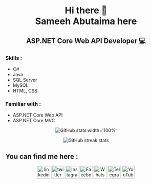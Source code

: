 <h1 align='center'>
 Hi there 👋 <br>
 Sameeh Abutaima here
  </h1>
  
  <h2 align='center'>
 
ASP.NET Core Web API Developer 💻
  </h2>
  
[comment]: <> (✨ I'm Abedalrahman from Palestine, Fullstack JavaScript Developer.)

[comment]: <> (- 🔭 I’m currently enrolled as Software Developer at Google for Startups.)


### Skills :
- C#
- Java
- SQL Server
- MySQL
- HTML, CSS.

### Familiar with :
- ASP.NET Core Web API
- ASP.NET Core MVC



<div align='center' width='100%' >

![GitHub stats width='100%'](https://github-readme-stats.vercel.app/api?username=sameeh-abutaima&show_icons=true)  
  
![GitHub streak stats](https://github-readme-streak-stats.herokuapp.com/?user=sameeh-abutaima)  
  </div>
  
## You can find me here :

<div align='center' >
  
[<img src='https://cdn.jsdelivr.net/npm/simple-icons@3.0.1/icons/linkedin.svg' alt='linkedin' height='40' align='center'>](https://www.linkedin.com/in/sameeh-abutaima)  [<img src='https://cdn.jsdelivr.net/npm/simple-icons@3.0.1/icons/twitter.svg' alt='twitter' height='40' align='center'>](https://twitter.com/sameeh_abutaima) [<img src='https://cdn.jsdelivr.net/npm/simple-icons@3.0.1/icons/instagram.svg' alt='Instagram' height='40' align='center'>](https://www.instagram.com/sameeh_abutaima) [<img src='https://cdn.jsdelivr.net/npm/simple-icons@3.0.1/icons/facebook.svg' alt='Facebook' height='40' align='center'>](https://www.facebook.com/sameeh.abutaima) [<img src='https://cdn.jsdelivr.net/npm/simple-icons@3.0.1/icons/whatsapp.svg' alt='WhatsApp' height='40' align='center'>](https://api.whatsapp.com/send/?phone=970599186971&text&type=phone_number&app_absent=0) [<img src='https://cdn.jsdelivr.net/npm/simple-icons@3.0.1/icons/telegram.svg' alt='Telegram' height='40' align='center'>](https://web.telegram.org/k/#@sameeh_abutaima) [<img src='https://cdn.jsdelivr.net/npm/simple-icons@3.0.1/icons/youtube.svg' alt='YouTube' height='40' align='center'>](https://www.youtube.com/channel/UCr36_aOwyiEzGaD_wpBLfQA)
  
</div>

<!---
- 👋 Hi, I’m @sameeh-abutaima
- 👀 I’m interested in ...
- 🌱 I’m currently learning ...
- 💞️ I’m looking to collaborate on ...
- 📫 How to reach me ...


sameeh-abutaima/sameeh-abutaima is a ✨ special ✨ repository because its `README.md` (this file) appears on your GitHub profile.
You can click the Preview link to take a look at your changes.
--->

